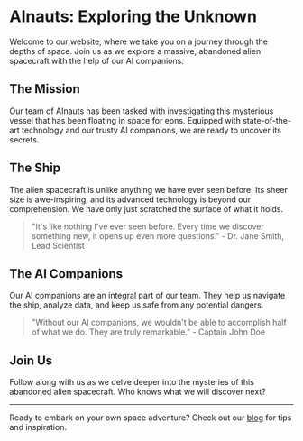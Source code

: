 <!--
Write me markdown content of website with wallpaper:

"A team of AInauts and their AI companions exploring a massive, abandoned alien spacecraft floating in the depths of space."

The header of the page should not be copy of the text but rather a real content of the website which is using this wallpaper.

- Feel free to use structure like headings, bullets, numbering, blockquotes, paragraphs, horizontal lines, etc.
- You can use formatting like bold or _italic_
- You can include UTF-8 emojis
- Links should be only #hash anchors (and you can refer to the document itself)
- Do not include images
-->

<!--font:"Orbitron"-->

# AInauts: Exploring the Unknown

Welcome to our website, where we take you on a journey through the depths of space. Join us as we explore a massive, abandoned alien spacecraft with the help of our AI companions.

## The Mission

Our team of AInauts has been tasked with investigating this mysterious vessel that has been floating in space for eons. Equipped with state-of-the-art technology and our trusty AI companions, we are ready to uncover its secrets.

## The Ship

The alien spacecraft is unlike anything we have ever seen before. Its sheer size is awe-inspiring, and its advanced technology is beyond our comprehension. We have only just scratched the surface of what it holds.

> "It's like nothing I've ever seen before. Every time we discover something new, it opens up even more questions." - Dr. Jane Smith, Lead Scientist

## The AI Companions

Our AI companions are an integral part of our team. They help us navigate the ship, analyze data, and keep us safe from any potential dangers.

> "Without our AI companions, we wouldn't be able to accomplish half of what we do. They are truly remarkable." - Captain John Doe

## Join Us

Follow along with us as we delve deeper into the mysteries of this abandoned alien spacecraft. Who knows what we will discover next?

---

Ready to embark on your own space adventure? Check out our [blog](#) for tips and inspiration.
